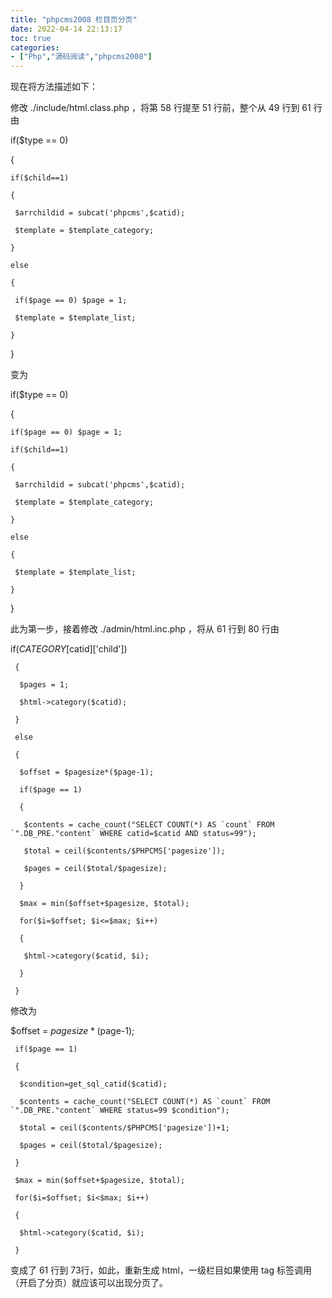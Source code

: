 ```yaml
---
title: "phpcms2008 栏目页分页"
date: 2022-04-14 22:13:17
toc: true
categories:
- ["Php","源码阅读","phpcms2008"]
---
```


现在将方法描述如下：

修改 ./include/html.class.php ，将第 58 行提至 51 行前，整个从 49 行到 61 行由

if($type == 0)

   {

    if($child==1) 

    { 

     $arrchildid = subcat('phpcms',$catid); 

     $template = $template_category; 

    } 

    else 

    { 

     if($page == 0) $page = 1; 

     $template = $template_list; 

    } 

   }

变为

if($type == 0)

   {

    if($page == 0) $page = 1; 

    if($child==1) 

    { 

     $arrchildid = subcat('phpcms',$catid); 

     $template = $template_category; 

    } 

    else 

    { 

     $template = $template_list; 

    } 

   }

此为第一步，接着修改 ./admin/html.inc.php ，将从 61 行到 80 行由

if($CATEGORY[$catid]['child'])

     { 

      $pages = 1; 

      $html->category($catid); 

     } 

     else 

     { 

      $offset = $pagesize*($page-1); 

      if($page == 1) 

      { 

       $contents = cache_count("SELECT COUNT(*) AS `count` FROM `".DB_PRE."content` WHERE catid=$catid AND status=99"); 

       $total = ceil($contents/$PHPCMS['pagesize']); 

       $pages = ceil($total/$pagesize); 

      } 

      $max = min($offset+$pagesize, $total); 

      for($i=$offset; $i<=$max; $i++) 

      { 

       $html->category($catid, $i); 

      } 

     } 

修改为

$offset = $pagesize*($page-1);

     if($page == 1) 

     { 

      $condition=get_sql_catid($catid); 

      $contents = cache_count("SELECT COUNT(*) AS `count` FROM `".DB_PRE."content` WHERE status=99 $condition"); 

      $total = ceil($contents/$PHPCMS['pagesize'])+1; 

      $pages = ceil($total/$pagesize); 

     } 

     $max = min($offset+$pagesize, $total); 

     for($i=$offset; $i<$max; $i++) 

     { 

      $html->category($catid, $i); 

     } 

变成了 61 行到 73行，如此，重新生成 html，一级栏目如果使用 tag 标签调用（开启了分页）就应该可以出现分页了。

